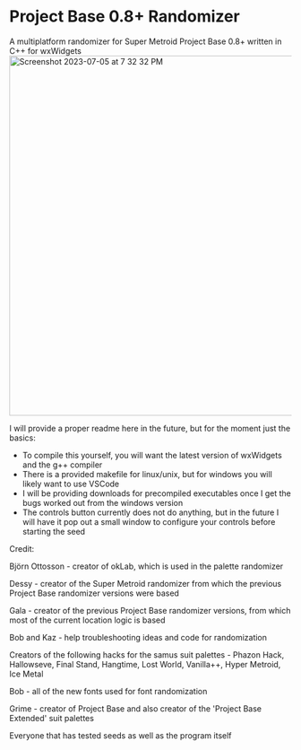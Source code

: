 # Project Base 0.8+ Randomizer
A multiplatform randomizer for Super Metroid Project Base 0.8+ written in C++ for wxWidgets
<img width="642" alt="Screenshot 2023-07-05 at 7 32 32 PM" src="https://github.com/Quote58/ProjectBaseRandomizer/assets/15618772/3c2a4c93-63f6-4221-b18c-c98c5938aef5">

I will provide a proper readme here in the future, but for the moment just the basics:
- To compile this yourself, you will want the latest version of wxWidgets and the g++ compiler
- There is a provided makefile for linux/unix, but for windows you will likely want to use VSCode
- I will be providing downloads for precompiled executables once I get the bugs worked out from the windows version
- The controls button currently does not do anything, but in the future I will have it pop out a small window to configure your controls before starting the seed

Credit:

Björn Ottosson - creator of okLab, which is used in the palette randomizer

Dessy - creator of the Super Metroid randomizer from which the previous Project Base randomizer versions were based

Gala - creator of the previous Project Base randomizer versions, from which most of the current location logic is based

Bob and Kaz - help troubleshooting ideas and code for randomization

Creators of the following hacks for the samus suit palettes - Phazon Hack, Hallowseve, Final Stand, Hangtime, Lost World, Vanilla++, Hyper Metroid, Ice Metal

Bob - all of the new fonts used for font randomization

Grime - creator of Project Base and also creator of the 'Project Base Extended' suit palettes

Everyone that has tested seeds as well as the program itself
